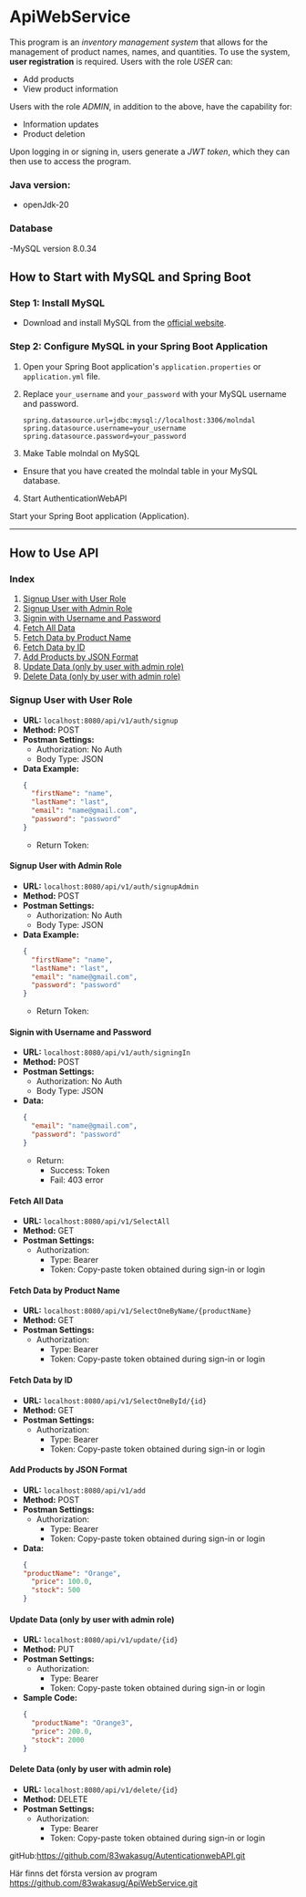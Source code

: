 # ApiWebService
This program is an *inventory management system* that allows for the management of product names, names, and quantities. To use the system, **user registration** is required. Users with the role *USER* can:

- Add products
- View product information

Users with the role *ADMIN*, in addition to the above, have the capability for:

- Information updates
- Product deletion

Upon logging in or signing in, users generate a *JWT token*, which they can then use to access the program.



### Java version:
- openJdk-20

### Database
-MySQL version 8.0.34


## How to Start with MySQL and Spring Boot

### Step 1: Install MySQL

- Download and install MySQL from the [official website](https://dev.mysql.com/downloads/).

### Step 2: Configure MySQL in your Spring Boot Application

1. Open your Spring Boot application's `application.properties` or `application.yml` file.

2. Replace `your_username` and `your_password` with your MySQL username and password.

   ```properties
   spring.datasource.url=jdbc:mysql://localhost:3306/molndal
   spring.datasource.username=your_username
   spring.datasource.password=your_password

3. Make Table molndal on MySQL
- Ensure that you have created the molndal table in your MySQL database.
4. Start AuthenticationWebAPI

Start your Spring Boot application (Application).

---

## How to Use API

### Index

1. [Signup User with User Role](#signup-user-with-user-role)
2. [Signup User with Admin Role](#signup-user-with-admin-role)
3. [Signin with Username and Password](#signin-with-username-and-password)
4. [Fetch All Data](#fetch-all-data)
5. [Fetch Data by Product Name](#fetch-data-by-product-name)
6. [Fetch Data by ID](#fetch-data-by-id)
7. [Add Products by JSON Format](#add-products-by-json-format)
8. [Update Data (only by user with admin role)](#update-data-only-by-user-with-admin-role)
9. [Delete Data (only by user with admin role)](#delete-data-only-by-user-with-admin-role)

### Signup User with User Role

- **URL:** `localhost:8080/api/v1/auth/signup`
- **Method:** POST
- **Postman Settings:**
    - Authorization: No Auth
    - Body Type: JSON
- **Data Example:**
  ```json
  {
    "firstName": "name",
    "lastName": "last",
    "email": "name@gmail.com",
    "password": "password"
  }
  ```
    - Return Token:

#### Signup User with Admin Role

- **URL:** `localhost:8080/api/v1/auth/signupAdmin`
- **Method:** POST
- **Postman Settings:**
    - Authorization: No Auth
    - Body Type: JSON
- **Data Example:**
  ```json
  {
    "firstName": "name",
    "lastName": "last",
    "email": "name@gmail.com",
    "password": "password"
  }
  ```
    - Return Token:

#### Signin with Username and Password

- **URL:** `localhost:8080/api/v1/auth/signingIn`
- **Method:** POST
- **Postman Settings:**
    - Authorization: No Auth
    - Body Type: JSON
- **Data:**
  ```json
  {
    "email": "name@gmail.com",
    "password": "password"
  }
  ```
    - Return:
        - Success: Token
        - Fail: 403 error

#### Fetch All Data

- **URL:** `localhost:8080/api/v1/SelectAll`
- **Method:** GET
- **Postman Settings:**
    - Authorization:
        - Type: Bearer
        - Token: Copy-paste token obtained during sign-in or login

#### Fetch Data by Product Name

- **URL:** `localhost:8080/api/v1/SelectOneByName/{productName}`
- **Method:** GET
- **Postman Settings:**
    - Authorization:
        - Type: Bearer
        - Token: Copy-paste token obtained during sign-in or login

#### Fetch Data by ID

- **URL:** `localhost:8080/api/v1/SelectOneById/{id}`
- **Method:** GET
- **Postman Settings:**
    - Authorization:
        - Type: Bearer
        - Token: Copy-paste token obtained during sign-in or login

#### Add Products by JSON Format

- **URL:** `localhost:8080/api/v1/add`
- **Method:** POST
- **Postman Settings:**
    - Authorization:
        - Type: Bearer
        - Token: Copy-paste token obtained during sign-in or login
- **Data:**
  ```json
  {
  "productName": "Orange",
    "price": 100.0,
    "stock": 500
  }
  ```

#### Update Data (only by user with admin role)

- **URL:** `localhost:8080/api/v1/update/{id}`
- **Method:** PUT
- **Postman Settings:**
    - Authorization:
        - Type: Bearer
        - Token: Copy-paste token obtained during sign-in or login
- **Sample Code:**
  ```json
  {
    "productName": "Orange3",
    "price": 200.0,
    "stock": 2000
  }
  ```

#### Delete Data (only by user with admin role)

- **URL:** `localhost:8080/api/v1/delete/{id}`
- **Method:** DELETE
- **Postman Settings:**
    - Authorization:
        - Type: Bearer
        - Token: Copy-paste token obtained during sign-in or login


gitHub:https://github.com/83wakasug/AutenticationwebAPI.git


Här finns det första version av program https://github.com/83wakasug/ApiWebService.git